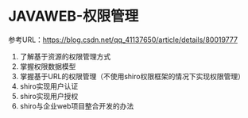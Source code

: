 # JAVAWEB-权限管理

参考URL：https://blog.csdn.net/qq_41137650/article/details/80019777

1. 了解基于资源的权限管理方式
2. 掌握权限数据模型
3. 掌握基于URL的权限管理（不使用shiro权限框架的情况下实现权限管理）
4. shiro实现用户认证
5. shiro实现用户授权
6. shiro与企业web项目整合开发的办法

